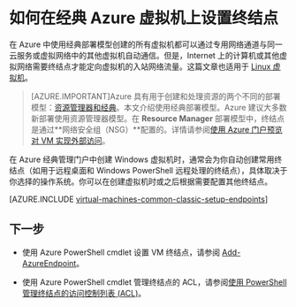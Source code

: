 <properties
	pageTitle="在经典 Windows 虚拟机上设置终结点 | Azure"
	description="了解如何在 Azure 经典管理门户中设置终结点以允许与 Azure 中的 Windows 虚拟机通信。"
	services="virtual-machines-windows"
	documentationCenter=""
	authors="cynthn"
	manager="timlt"
	editor=""
	tags="azure-service-management"/>

<tags
	ms.service="virtual-machines-windows"
	ms.workload="infrastructure-services"
	ms.tgt_pltfrm="vm-windows"
	ms.devlang="na"
	ms.topic="article"
	ms.date="09/27/2016"
	wacn.date="11/21/2016"
	ms.author="cynthn"/>

# 如何在经典 Azure 虚拟机上设置终结点

在 Azure 中使用经典部署模型创建的所有虚拟机都可以通过专用网络通道与同一云服务或虚拟网络中的其他虚拟机自动通信。但是，Internet 上的计算机或其他虚拟网络需要终结点才能定向虚拟机的入站网络流量。这篇文章也适用于 [Linux 虚拟机](/documentation/articles/virtual-machines-linux-classic-setup-endpoints/)。

> [AZURE.IMPORTANT]Azure 具有用于创建和处理资源的两个不同的部署模型：[资源管理器和经典](/documentation/articles/resource-manager-deployment-model/)。本文介绍使用经典部署模型。Azure 建议大多数新部署使用资源管理器模型。在 **Resource Manager** 部署模型中，终结点是通过**网络安全组（NSG）**配置的。详情请参阅[使用 Azure 门户预览对 VM 实现外部访问](/documentation/articles/virtual-machines-windows-nsg-quickstart-portal/)。


在 Azure 经典管理门户中创建 Windows 虚拟机时，通常会为你自动创建常用终结点（如用于远程桌面和 Windows PowerShell 远程处理的终结点），具体取决于你选择的操作系统。你可以在创建虚拟机时或之后根据需要配置其他终结点。

[AZURE.INCLUDE [virtual-machines-common-classic-setup-endpoints](../../includes/virtual-machines-common-classic-setup-endpoints.md)]

## 下一步


* 使用 Azure PowerShell cmdlet 设置 VM 终结点，请参阅 [Add-AzureEndpoint](https://msdn.microsoft.com/zh-cn/library/azure/dn495300.aspx)。

* 使用 Azure PowerShell cmdlet 管理终结点的 ACL，请参阅[使用 PowerShell 管理终结点的访问控制列表 (ACL)](/documentation/articles/virtual-networks-acl-powershell/)。

<!---HONumber=Mooncake_0215_2016-->
